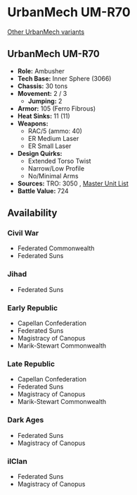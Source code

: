 # UrbanMech UM-R70 

[Other UrbanMech variants](../urbanmech.md) 

## UrbanMech UM-R70 

- **Role:** Ambusher 
- **Tech Base:** Inner Sphere (3066) 
- **Chassis:** 30 tons 
- **Movement:** 2 / 3 
  - **Jumping:** 2 
- **Armor:** 105 (Ferro Fibrous) 
- **Heat Sinks:** 11 (11) 
- **Weapons:** 
  - RAC/5 (ammo: 40) 
  - ER Medium Laser 
  - ER Small Laser 
- **Design Quirks:** 
  - Extended Torso Twist 
  - Narrow/Low Profile 
  - No/Minimal Arms 
- **Sources:** TRO: 3050 , [Master Unit List](http://masterunitlist.info/Unit/Details/3359) 
- **Battle Value:** 724 

## Availability 

### Civil War 

- Federated Commonwealth 
- Federated Suns 

### Jihad 

- Federated Suns 

### Early Republic 

- Capellan Confederation 
- Federated Suns 
- Magistracy of Canopus 
- Marik-Stewart Commonwealth 

### Late Republic 

- Capellan Confederation 
- Federated Suns 
- Magistracy of Canopus 
- Marik-Stewart Commonwealth 

### Dark Ages 

- Federated Suns 
- Magistracy of Canopus 

### ilClan 

- Federated Suns 
- Magistracy of Canopus 

